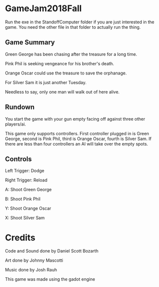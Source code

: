 # GameJam2018Fall
Run the exe in the StandoffComputer folder if you are just interested in the game. You need the other file in that folder to actually run the thing.
## Game Summary
Green George has been chasing after the treasure for a long time.

Pink Phil is seeking vengeance for his brother's death.

Orange Oscar could use the treasure to save the orphanage.

For Silver Sam it is just another Tuesday.

Needless to say, only one man will walk out of here alive. 


## Rundown
You start the game with your gun empty facing off against three other players/ai.

This game only supports controllers. First controller plugged in is Green George, second is Pink Phil, third is Orange Oscar, fourth is Silver Sam. If there are less than four controllers an AI will take over the empty spots. 

## Controls
Left Trigger: Dodge

Right Trigger: Reload

A: Shoot Green George

B: Shoot Pink Phil

Y: Shoot Orange Oscar

X: Shoot Silver Sam 


# Credits
Code and Sound done by Daniel Scott Bozarth

Art done by Johnny Mascotti

Music done by Josh Rauh

This game was made using the gadot engine
